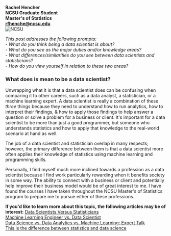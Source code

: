 **Rachel Hencher**  
    **NCSU Graduate Student**  
    **Master's of Statistics**  
    **rfhenche@ncsu.edu**  
![NCSU](https://user-images.githubusercontent.com/58576325/170499506-b55ce9c9-6649-4968-859b-b86d864c0594.png)

*This post addresses the following prompts:*  
    - *What do you think being a data scientist is about?  
    - What do you see as the major duties and/or knowledge areas?  
    - What differences/similarities do you see between data scientists and statisticians?  
    - How do you view yourself in relation to these two areas?*


### What does is mean to be a data scientist?

Unwrapping what it is that a data scientist does can be confusing when comparing it to other careers, such as a data analyst, a statistician, or a machine learning expert. A data scientist is really a combination of these *three* things because they need to understand how to run analytics, how to interpret their findings, & how to apply those findings to help answer a question or solve a problem for a business or client. It's important for a data scientist to be more than just a good programmer, but someone who understands statistics and how to apply that knowledge to the real-world scenario at hand as well.

The job of a data scientist and statistician overlap in many respects; however, the primary difference between them is that a data scientist more often applies their knowledge of statistics using machine learning and programming skills.

Personally, I find myself much more inclined towards a profession as a data scientist because I find work particularly rewarding when it benefits society in some way. The ability to connect with a business or client and potentially help improve their business model would be of great interest to me. I have found the courses I have taken throughout the NCSU Master's of Statistics program to prepare me to pursue either of these professions.


**If you'd like to learn more about this topic, the following articles may be of interest:**
[Data Scientists Versus Statisticians](https://medium.com/odscjournal/data-scientists-versus-statisticians-8ea146b7a47f)  
[Machine Learning Engineer vs. Data Scientist](https://www.springboard.com/blog/data-science/machine-learning-engineer-vs-data-scientist/)  
[Data Science vs. Data Analytics vs. Machine Learning: Expert Talk](https://www.simplilearn.com/data-science-vs-data-analytics-vs-machine-learning-article)  
[This is the difference between statistics and data science](https://mixpanel.com/blog/this-is-the-difference-between-statistics-and-data-science/)
